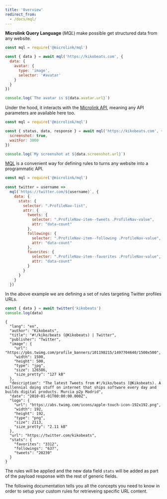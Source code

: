 ```yaml
---
title: 'Overview'
redirect_from:
  - /docs/mql/
--- 
```


**Microlink Query Language** (*MQL*) make possible get structured data from any website.

```js
const mql = require('@microlink/mql')

const { data } = await mql('https://kikobeats.com', {
  data: {
    avatar: {
      type: 'image',
      selector: '#avatar'
    }
  }
})

console.log(`The avatar is ${data.avatar.url}`)
```

<Figcaption children='The only thing you need to do is declare the data you wish to obtain.' />

Under the hood, it interacts with the [Microlink API](/docs/api/getting-started/overview), meaning any API parameters are available here too.

```js
const mql = require('@microlink/mql')

const { status, data, response } = await mql('https://kikobeats.com', {
  screenshot: true,
  waitFor: 3000
})

console.log(`My screenshot at ${data.screenshot.url}`)
```

[MQL](https://www.npmjs.com/package/@microlink/mql) is a convenient way for defining rules to turns any website into a programmatic API.

```js
const mql = require('@microlink/mql')
 
const twitter = username =>
  mql(`https://twitter.com/${username}`, {
    data: {
      stats: {
        selector: ".ProfileNav-list",
        attr: {
          tweets: {
            selector: ".ProfileNav-item--tweets .ProfileNav-value",
            attr: "data-count"
          },
          followings: {
            selector: ".ProfileNav-item--following .ProfileNav-value",
            attr: "data-count"
          },
          favorites: {
            selector: ".ProfileNav-item--favorites .ProfileNav-value",
            attr: "data-count"
          }
        }
      }
    }
  })
```

In the above example we are defining a set of rules targeting Twitter profiles URLs.

```js
const { data } = await twitter('kikobeats')
console.log(data)
```

```json{25,29}
{
  "lang": "en",
  "author": "Kikobeats",
  "title": "#!/kiko/beats (@Kikobeats) | Twitter",
  "publisher": "Twitter",
  "image": {
    "url": "https://pbs.twimg.com/profile_banners/101198215/1497704640/1500x500",
    "width": 1500,
    "height": 500,
    "type": "jpg",
    "size": 126586,
    "size_pretty": "127 kB"
  },
  "description": "The latest Tweets from #!/kiko/beats (@Kikobeats). A millennial doing stuff on internet that ships software every day and builds digital products. Murcia p2p Madrid",
  "date": "2010-01-01T00:00:00.000Z",
  "logo": {
    "url": "https://abs.twimg.com/icons/apple-touch-icon-192x192.png",
    "width": 192,
    "height": 192,
    "type": "png",
    "size": 2113,
    "size_pretty": "2.11 kB"
  },
  "url": "https://twitter.com/kikobeats",
  "stats": {
    "favorites": "3312",
    "followings": "637",
    "tweets": "20239"
  }
}
```

The rules will be applied and the new data field `stats` will be added as part of the payload response with the rest of generic fields.

The following documentation tells you all the concepts you need to know in order to setup your custom rules for retrieveing specific URL content.
